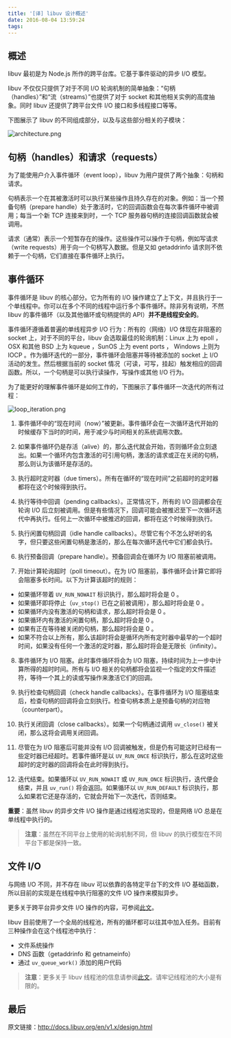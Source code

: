 ```yaml
---
title: '[译] libuv 设计概述'
date: 2016-08-04 13:59:24
tags:
---
```


## 概述

libuv 最初是为 Node.js 所作的跨平台库。它基于事件驱动的异步 I/O 模型。

libuv 不仅仅只提供了对于不同 I/O 轮询机制的简单抽象：“句柄（handles）”和“流（streams）”也提供了对于 socket 和其他相关实例的高度抽象。同时 libuv 还提供了跨平台文件 I/O 接口和多线程接口等等。

下图展示了 libuv 的不同组成部分，以及与这些部分相关的子模块：

![architecture.png](http://dn-cnode.qbox.me/Fs3XJSgMznkpxd1Sa78Z6d42WR4J)

## 句柄（handles）和请求（requests）

为了能使用户介入事件循环（event loop），libuv 为用户提供了两个抽象：句柄和请求。

句柄表示一个在其被激活时可以执行某些操作且持久存在的对象。例如：当一个预备句柄（prepare handle）处于激活时，它的回调函数会在每次事件循环中被调用；每当一个新 TCP 连接来到时，一个 TCP 服务器句柄的连接回调函数就会被调用。

请求（通常）表示一个短暂存在的操作。这些操作可以操作于句柄，例如写请求（write requests）用于向一个句柄写入数据。但是又如 getaddrinfo 请求则不依赖于一个句柄，它们直接在事件循环上执行。

## 事件循环

事件循环是 libuv 的核心部分。它为所有的 I/O 操作建立了上下文，并且执行于一个单线程中。你可以在多个不同的线程中运行多个事件循环。除非另有说明，不然 libuv 的事件循环（以及其他循环或句柄提供的 API）**并不是线程安全的**。

事件循环遵循着普遍的单线程异步 I/O 行为：所有的（网络）I/O 体现在非阻塞的 socket 上，对于不同的平台，libuv 会选取最佳的轮询机制：Linux 上为 epoll ，OSX 和其他 BSD 上为 kqueue ，SunOS 上为 event ports ， Windows 上则为 IOCP 。作为循环迭代的一部分，事件循环会阻塞并等待被添加的 socket 上 I/O 活动的发生。然后根据当前的 socket 情况（可读，可写，挂起）触发相应的回调函数。所以，一个句柄是可以执行读操作，写操作或其他 I/O 行为。

为了能更好的理解事件循环是如何工作的，下图展示了事件循环一次迭代的所有过程：

![loop_iteration.png](http://dn-cnode.qbox.me/FrHQal5tmWUmfL3clSGaMl6Fs60r)

1. 事件循环中的“现在时间（now）”被更新。事件循环会在一次循环迭代开始的时候缓存下当时的时间，用于减少与时间相关的系统调用次数。

2. 如果事件循环仍是存活（alive）的，那么迭代就会开始，否则循环会立刻退出。如果一个循环内包含激活的可引用句柄，激活的请求或正在关闭的句柄，那么则认为该循环是存活的。

3. 执行超时定时器（due timers）。所有在循环的“现在时间”之前超时的定时器都将在这个时候得到执行。

4. 执行等待中回调（pending callbacks）。正常情况下，所有的 I/O 回调都会在轮询 I/O 后立刻被调用。但是有些情况下，回调可能会被推迟至下一次循环迭代中再执行。任何上一次循环中被推迟的回调，都将在这个时候得到执行。

5. 执行闲置句柄回调（idle handle callbacks）。尽管它有个不怎么好听的名字，但只要这些闲置句柄是激活的，那么在每次循环迭代中它们都会执行。

6. 执行预备回调（prepare handle）。预备回调会在循环为 I/O 阻塞前被调用。

7. 开始计算轮询超时（poll timeout）。在为 I/O 阻塞前，事件循环会计算它即将会阻塞多长时间。以下为计算该超时的规则：

  - 如果循环带着 `UV_RUN_NOWAIT` 标识执行，那么超时将会是 0 。
  - 如果循环即将停止（`uv_stop()` 已在之前被调用），那么超时将会是 0 。
  - 如果循环内没有激活的句柄和请求，那么超时将会是 0 。
  - 如果循环内有激活的闲置句柄，那么超时将会是 0 。
  - 如果有正在等待被关闭的句柄，那么超时将会是 0 。
  - 如果不符合以上所有，那么该超时将会是循环内所有定时器中最早的一个超时时间，如果没有任何一个激活的定时器，那么超时将会是无限长（infinity）。

8. 事件循环为 I/O 阻塞。此时事件循环将会为 I/O 阻塞，持续时间为上一步中计算所得的超时时间。所有与 I/O 相关的句柄都将会监视一个指定的文件描述符，等待一个其上的读或写操作来激活它们的回调。

9. 执行检查句柄回调（check handle callbacks）。在事件循环为 I/O 阻塞结束后，检查句柄的回调将会立刻执行。检查句柄本质上是预备句柄的对应物（counterpart）。

10. 执行关闭回调（close callbacks）。如果一个句柄通过调用 `uv_close()` 被关闭，那么这将会调用关闭回调。

11. 尽管在为 I/O 阻塞后可能并没有 I/O 回调被触发，但是仍有可能这时已经有一些定时器已经超时。若事件循环是以 `UV_RUN_ONCE` 标识执行，那么在这时这些超时的定时器的回调将会在此时得到执行。

12. 迭代结束。如果循环以 `UV_RUN_NOWAIT` 或 `UV_RUN_ONCE` 标识执行，迭代便会结束，并且 `uv_run()` 将会返回。如果循环以 `UV_RUN_DEFAULT` 标识执行，那么如果若它还是存活的，它就会开始下一次迭代，否则结束。

**重要**：虽然 libuv 的异步文件 I/O 操作是通过线程池实现的，但是网络 I/O 总是在单线程中执行的。

> **注意**：虽然在不同平台上使用的轮询机制不同，但 libuv 的执行模型在不同平台下都是保持一致。

## 文件 I/O

与网络 I/O 不同，并不存在 libuv 可以依靠的各特定平台下的文件 I/O 基础函数，所以目前的实现是在线程中执行阻塞的文件 I/O 操作来模拟异步。

更多关于跨平台异步文件 I/O 操作的内容，可参阅[此文][1]。

libuv 目前使用了一个全局的线程池，所有的循环都可以往其中加入任务。目前有三种操作会在这个线程池中执行：

  - 文件系统操作
  - DNS 函数（getaddrinfo 和 getnameinfo）
  - 通过 `uv_queue_work()` 添加的用户代码

> **注意**：更多关于 libuv 线程池的信息请参阅[此文][2]。请牢记线程池的大小是有限的。

## 最后

原文链接：http://docs.libuv.org/en/v1.x/design.html

  [1]: http://blog.libtorrent.org/2012/10/asynchronous-disk-io/
  [2]: http://docs.libuv.org/en/v1.x/threadpool.html#threadpool
